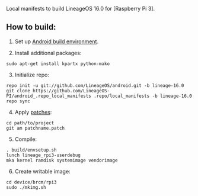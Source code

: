 Local manifests to build LineageOS 16.0 for [Raspberry Pi 3].

How to build:
-------------

1. Set up [Android build environment](https://source.android.com/setup/initializing).

2. Install additional packages:

```
sudo apt-get install kpartx python-mako
```

3. Initialize repo:

```
repo init -u git://github.com/LineageOS/android.git -b lineage-16.0
git clone https://github.com/LineageOS-PI/android_.repo_local_manifests .repo/local_manifests -b lineage-16.0
repo sync
```

4. Apply [patches](https://github.com/LineageOS-PI/android.repo_local_manifest/tree/lineage-16.0/patches):

```
cd path/to/project
git am patchname.patch
```

5. Compile:

```
. build/envsetup.sh
lunch lineage_rpi3-userdebug
mka kernel ramdisk systemimage vendorimage
```

6. Create writable image:

```
cd device/brcm/rpi3
sudo ./mkimg.sh
```
